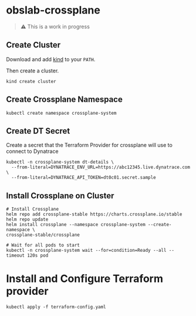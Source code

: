 # obslab-crossplane

> :warning: This is a work in progress

## Create Cluster

Download and add [kind](https://kind.sigs.k8s.io) to your `PATH`.

Then create a cluster.

```
kind create cluster
```

## Create Crossplane Namespace

```
kubectl create namespace crossplane-system
```

## Create DT Secret

Create a secret that the Terraform Provider for crossplane
will use to connect to Dynatrace

```
kubectl -n crossplane-system dt-details \
  --from-literal=DYNATRACE_ENV_URL=https://abc12345.live.dynatrace.com \
  --from-literal=DYNATRACE_API_TOKEN=dt0c01.secret.sample
```

## Install Crossplane on Cluster
```
# Install Crossplane
helm repo add crossplane-stable https://charts.crossplane.io/stable
helm repo update
helm install crossplane --namespace crossplane-system --create-namespace \
crossplane-stable/crossplane 

# Wait for all pods to start
kubectl -n crossplane-system wait --for=condition=Ready --all --timeout 120s pod
```

# Install and Configure Terraform provider

```
kubectl apply -f terraform-config.yaml
```
